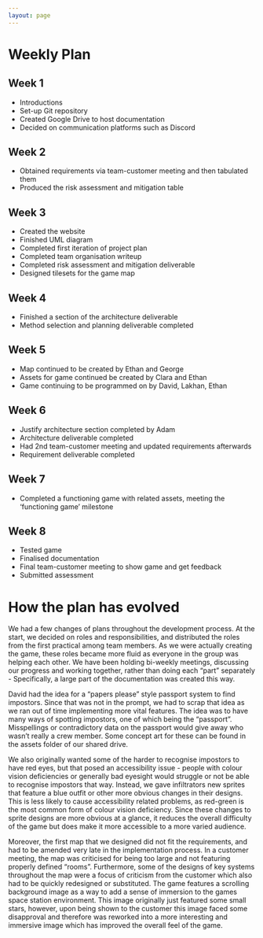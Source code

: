 ```yaml
---
layout: page
---
```

# Weekly Plan

## Week 1
* Introductions
* Set-up Git repository
* Created Google Drive to host documentation
* Decided on communication platforms such as Discord

## Week 2
* Obtained requirements via team-customer meeting and then tabulated them
* Produced the risk assessment and mitigation table

## Week 3
* Created the website
* Finished UML diagram
* Completed first iteration of project plan
* Completed team organisation writeup
* Completed risk assessment and mitigation deliverable
* Designed tilesets for the game map

## Week 4
* Finished a section of the architecture deliverable
* Method selection and planning deliverable completed

## Week 5
* Map continued to be created by Ethan and George
* Assets for game continued be created by Clara and Ethan
* Game continuing to be programmed on by David, Lakhan, Ethan

## Week 6
* Justify architecture section completed by Adam
* Architecture deliverable completed
* Had 2nd team-customer meeting and updated requirements afterwards
* Requirement deliverable completed

## Week 7
* Completed a functioning game with related assets, meeting the ‘functioning game’ milestone

## Week 8
* Tested game
* Finalised documentation
* Final team-customer meeting to show game and get feedback
* Submitted assessment


# How the plan has evolved 

We had a few changes of plans throughout the development process. 
At the start, we decided on roles and responsibilities, and distributed the roles from the first practical among team members. As we were actually creating the game, these roles became more fluid as everyone in the group was helping each other. We have been holding bi-weekly meetings, discussing our progress and working together, rather than doing each “part” separately - Specifically, a large part of the documentation was created this way. 

David had the idea for a “papers please” style passport system to find impostors. Since that was not in the prompt, we had to scrap that idea as we ran out of time implementing more vital features. The idea was to have many ways of spotting impostors, one of which being the “passport”. Misspellings or contradictory data on the passport would give away who wasn’t really a crew member. Some concept art for these can be found in the assets folder of our shared drive. 

We also originally wanted some of the harder to recognise impostors to have red eyes, but that posed an accessibility issue - people with colour vision deficiencies or generally bad eyesight would struggle or not be able to recognise impostors that way. Instead, we gave infiltrators new sprites that feature a blue outfit or other more obvious changes in their designs. This is less likely to cause accessibility related problems, as red-green is the most common form of colour vision deficiency. Since these changes to sprite designs are more obvious at a glance, it reduces the overall difficulty of the game but does make it more accessible to a more varied audience.

Moreover, the first map that we designed did not fit the requirements, and had to be amended very late in the implementation process. In a customer meeting, the map was criticised for being too large and not featuring properly defined “rooms”. Furthermore, some of the designs of key systems throughout the map were a focus of criticism from the customer which also had to be quickly redesigned or substituted. The game features a scrolling background image as a way to add a sense of immersion to the games space station environment. This image originally just featured some small stars, however, upon being shown to the customer this image faced some disapproval and therefore was reworked into a more interesting and immersive image which has improved the overall feel of the game.
